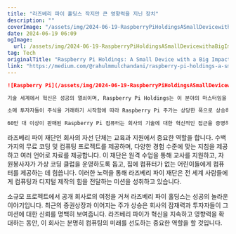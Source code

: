 ```yaml
---
title: "라즈베리 파이 홀딩스 작지만 큰 영향력을 지닌 장치"
description: ""
coverImage: "/assets/img/2024-06-19-RaspberryPiHoldingsASmallDevicewithaBigImpact_0.png"
date: 2024-06-19 06:09
ogImage: 
  url: /assets/img/2024-06-19-RaspberryPiHoldingsASmallDevicewithaBigImpact_0.png
tag: Tech
originalTitle: "Raspberry Pi Holdings: A Small Device with a Big Impact"
link: "https://medium.com/@rahulmmulchandani/raspberry-pi-holdings-a-small-device-with-a-big-impact-fa68f88fbcc3"
---
```



```markdown
![Raspberry Pi](/assets/img/2024-06-19-RaspberryPiHoldingsASmallDevicewithaBigImpact_0.png)

기술 세계에서 혁신은 성공의 열쇠이며, Raspberry Pi Holdings는 이 분야의 마스터임을 입증했습니다. 컴퓨터 과학자 에벤 업톤이 2008년에 설립한 Raspberry Pi는 학교와 개발도상국에서 기초 컴퓨터 과학 교육을 촉진하기 위한 작은 프로젝트로 시작했습니다. 겸손한 시작에서 회사는 지수적으로 성장하여 최근 런던 증권 거래소에서 성공적인 기업공개를 선보였습니다.

소매 투자자들이 주식을 거래하기 시작함에 따라 Raspberry Pi 주가는 상당한 폭으로 상승하며, 회사의 인기와 제품에 대한 높은 수요를 반영했습니다. 이 회사의 IPO는 1억 6600만 파운드 또는 2억 2800만 달러를 모아내며, 투자자들은 회사의 보통 주식의 30.7%를 사들였으며, 결제 가능한 과잉 배분 조항 하에 추가로 2.3%를 구입할 수 있는 옵션을 획득했습니다. 주가는 IPO 당일 14% 상승하여 계속 상승세를 이어가고 있습니다. 이 상승은 회사의 강력한 재정 성과, 혁신적인 제품 라인, 그리고 165억 파운드에 이르는 산업, 내장, 애호가, 교육용 컴퓨팅 시장에서의 성장 잠재력과 관련이 있습니다.

60만 대 이상이 판매된 Raspberry Pi 컴퓨터는 회사의 기술에 대한 혁신적인 접근을 증명하는 것입니다. 이 소형 컴퓨터는 취미가 있는 사람, 교사 및 전문가들에게 다양한 프로젝트에 대한 다목적 플랫폼을 제공하여 교육용 도구부터 복잡한 인터넷 연결 장치까지 다양한 분야에서 활용되고 있습니다.
```

<div class="content-ad"></div>

라즈베리 파이 재단인 회사의 자선 단체는 교육과 지원에서 중요한 역할을 합니다. 수백 가지의 무료 코딩 및 컴퓨팅 프로젝트를 제공하며, 다양한 경험 수준에 맞는 지침을 제공하고 여러 언어로 자료를 제공합니다. 이 재단은 원격 수업을 통해 교사를 지원하고, 자원봉사자가 가상 코딩 클럽을 운영하도록 돕고, 집에 컴퓨터가 없는 어린이들에게 컴퓨터를 제공하는 데 힘씁니다. 이러한 노력을 통해 라즈베리 파이 재단은 전 세계 사람들에게 컴퓨팅과 디지털 제작의 힘을 전달하는 미션을 성취하고 있습니다.

소규모 프로젝트에서 공개 회사로의 여정을 거쳐 라즈베리 파이 홀딩스는 성공의 놀라운 이야기입니다. 최근의 증권상장과 이어지는 주가 상승은 회사의 잠재력과 투자자들이 그 미션에 대한 신뢰를 명백히 보여줍니다. 라즈베리 파이가 혁신을 지속하고 영향력을 확대하는 동안, 이 회사는 분명히 컴퓨팅의 미래를 선도하는 중요한 역할을 할 것입니다.